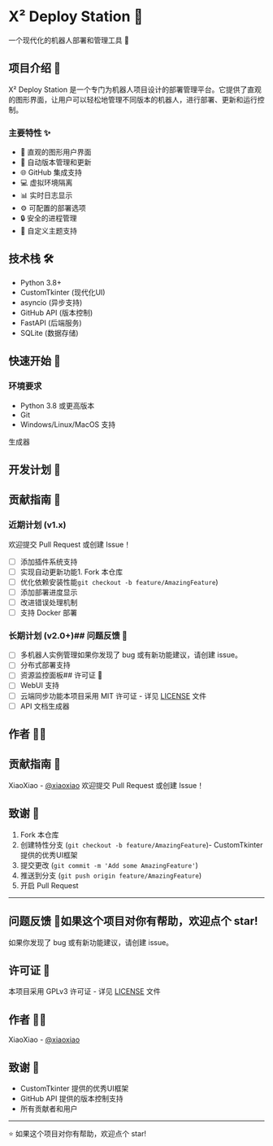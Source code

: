 # X² Deploy Station 🚀

一个现代化的机器人部署和管理工具 🤖

## 项目介绍 📖

X² Deploy Station 是一个专门为机器人项目设计的部署管理平台。它提供了直观的图形界面，让用户可以轻松地管理不同版本的机器人，进行部署、更新和运行控制。

### 主要特性 ✨

- 🎯 直观的图形用户界面
- 🔄 自动版本管理和更新
- 🌐 GitHub 集成支持
- 💻 虚拟环境隔离
- 📊 实时日志显示
- ⚙️ 可配置的部署选项
- 🔒 安全的进程管理
- 🌈 自定义主题支持

## 技术栈 🛠️

- Python 3.8+
- CustomTkinter (现代化UI)
- asyncio (异步支持)
- GitHub API (版本控制)
- FastAPI (后端服务)
- SQLite (数据存储)

## 快速开始 🚀

### 环境要求

- Python 3.8 或更高版本
- Git
- Windows/Linux/MacOS 支持



生成器
## 开发计划 📅
## 贡献指南 🤝
### 近期计划 (v1.x)
欢迎提交 Pull Request 或创建 Issue！
- [ ] 添加插件系统支持
- [ ] 实现自动更新功能1. Fork 本仓库
- [ ] 优化依赖安装性能`git checkout -b feature/AmazingFeature`)
- [ ] 添加部署进度显示
- [ ] 改进错误处理机制
- [ ] 支持 Docker 部署

### 长期计划 (v2.0+)## 问题反馈 🐛

- [ ] 多机器人实例管理如果你发现了 bug 或有新功能建议，请创建 issue。
- [ ] 分布式部署支持
- [ ] 资源监控面板## 许可证 📄
- [ ] WebUI 支持
- [ ] 云端同步功能本项目采用 MIT 许可证 - 详见 [LICENSE](LICENSE) 文件
- [ ] API 文档生成器
## 作者 👨‍💻
## 贡献指南 🤝
XiaoXiao - [@xiaoxiao](https://github.com/xiaoxiao)
欢迎提交 Pull Request 或创建 Issue！
## 致谢 🙏
1. Fork 本仓库
2. 创建特性分支 (`git checkout -b feature/AmazingFeature`)- CustomTkinter 提供的优秀UI框架
3. 提交更改 (`git commit -m 'Add some AmazingFeature'`)
4. 推送到分支 (`git push origin feature/AmazingFeature`)
5. 开启 Pull Request
---
## 问题反馈 🐛如果这个项目对你有帮助，欢迎点个 star!
如果你发现了 bug 或有新功能建议，请创建 issue。

## 许可证 📄

本项目采用 GPLv3 许可证 - 详见 [LICENSE](LICENSE) 文件

## 作者 👨‍💻

XiaoXiao - [@xiaoxiao](https://github.com/xiaoxiao)

## 致谢 🙏

- CustomTkinter 提供的优秀UI框架
- GitHub API 提供的版本控制支持
- 所有贡献者和用户

---
⭐️ 如果这个项目对你有帮助，欢迎点个 star!
